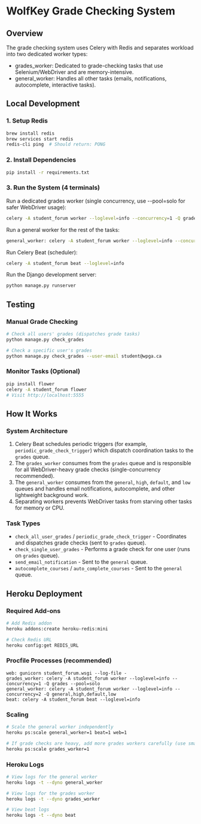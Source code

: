# WolfKey Grade Checking System

## Overview

The grade checking system uses Celery with Redis and separates workload into two dedicated worker types:
- grades_worker: Dedicated to grade-checking tasks that use Selenium/WebDriver and are memory-intensive.
- general_worker: Handles all other tasks (emails, notifications, autocomplete, interactive tasks).


## Local Development

### 1. Setup Redis
```bash
brew install redis
brew services start redis
redis-cli ping  # Should return: PONG
```

### 2. Install Dependencies
```bash
pip install -r requirements.txt
```

### 3. Run the System (4 terminals)

Run a dedicated grades worker (single concurrency, use --pool=solo for safer WebDriver usage):
```bash
celery -A student_forum worker --loglevel=info --concurrency=1 -Q grades --pool=solo
```

Run a general worker for the rest of the tasks:
```bash
general_worker: celery -A student_forum worker --loglevel=info --concurrency=1 -Q general,high,default,low --loglevel=debug --pool=solo

```

Run Celery Beat (scheduler):
```bash
celery -A student_forum beat --loglevel=info
```

Run the Django development server:
```bash
python manage.py runserver
```

## Testing

### Manual Grade Checking
```bash
# Check all users' grades (dispatches grade tasks)
python manage.py check_grades

# Check a specific user's grades
python manage.py check_grades --user-email student@wpga.ca
```

### Monitor Tasks (Optional)
```bash
pip install flower
celery -A student_forum flower
# Visit http://localhost:5555
```

## How It Works

### System Architecture
1. Celery Beat schedules periodic triggers (for example, `periodic_grade_check_trigger`) which dispatch coordination tasks to the `grades` queue.
2. The `grades_worker` consumes from the `grades` queue and is responsible for all WebDriver-heavy grade checks (single-concurrency recommended).
3. The `general_worker` consumes from the `general`, `high`, `default`, and `low` queues and handles email notifications, autocomplete, and other lightweight background work.
4. Separating workers prevents WebDriver tasks from starving other tasks for memory or CPU.

### Task Types
- `check_all_user_grades` / `periodic_grade_check_trigger` - Coordinates and dispatches grade checks (sent to `grades` queue).
- `check_single_user_grades` - Performs a grade check for one user (runs on `grades` queue).
- `send_email_notification` - Sent to the `general` queue.
- `autocomplete_courses` / `auto_complete_courses` - Sent to the `general` queue.

## Heroku Deployment

### Required Add-ons
```bash
# Add Redis addon
heroku addons:create heroku-redis:mini

# Check Redis URL
heroku config:get REDIS_URL
```

### Procfile Processes (recommended)
```
web: gunicorn student_forum.wsgi --log-file -
grades_worker: celery -A student_forum worker --loglevel=info --concurrency=1 -Q grades --pool=solo
general_worker: celery -A student_forum worker --loglevel=info --concurrency=2 -Q general,high,default,low
beat: celery -A student_forum beat --loglevel=info
```

### Scaling
```bash
# Scale the general worker independently
heroku ps:scale general_worker=1 beat=1 web=1

# If grade checks are heavy, add more grades workers carefully (use small dynos or single concurrency)
heroku ps:scale grades_worker=1
```

### Heroku Logs
```bash
# View logs for the general worker
heroku logs -t --dyno general_worker

# View logs for the grades worker
heroku logs -t --dyno grades_worker

# View beat logs
heroku logs -t --dyno beat
```
